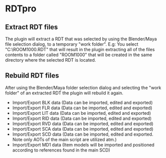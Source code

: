 RDTpro
======

Extract RDT files
-----------------
The plugin will extract a RDT that was selected by using the Blender/Maya file selection dialog, to a temporary "work folder".
E.g: You select "C:\ROOM1000.RDT" that will result in the plugin extracting all of the files contents to a folder called "ROOM1000" that will be created in the same directory where the selected RDT is located.

Rebuild RDT files
-----------------
After using the Blender/Maya folder selection dialog and selecting the "work folder" of an extracted RDT the plugin will rebuild it again.

- Import/Export BLK data (Data can be imported, edited and exported)
- Import/Export FLR data (Data can be imported, edited and exported)
- Import/Export LIT data (Data can be imported, edited and exported)
- Import/Export RID data (Data can be imported, edited and exported)
- Import/Export RVD data (Data can be imported, edited and exported)
- Import/Export SCA data (Data can be imported, edited and exported)
- Import/Export SCD data (Data can be imported, edited and exported. Note only AOTs of the main script are utilized atm.)
- Import/Export MD1 data (Item models will be imported and positioned according to references found in the main SCD)
